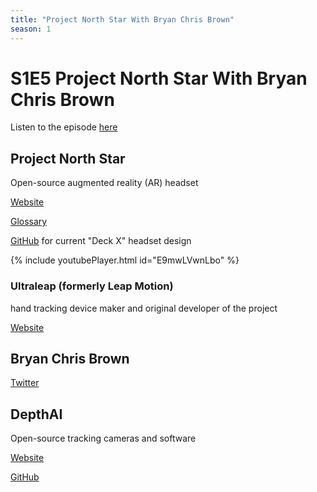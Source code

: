 ```yaml
---
title: "Project North Star With Bryan Chris Brown"
season: 1
---
```

# S1E5 Project North Star With Bryan Chris Brown

Listen to the episode [here](https://fosspod.content.town/episodes/project-north-star-with-bryan-chris-brown)

## Project North Star

Open-source augmented reality (AR) headset

[Website](https://docs.projectnorthstar.org/)

[Glossary](https://docs.projectnorthstar.org/glossary)

[GitHub](https://github.com/CombineReality/Deck-X/) for current "Deck X" headset design

{% include youtubePlayer.html id="E9mwLVwnLbo" %}

### Ultraleap (formerly Leap Motion)

hand tracking device maker and original developer of the project

[Website](https://www.ultraleap.com/)

## Bryan Chris Brown

[Twitter](https://twitter.com/BryanChrisBrown)

## DepthAI

Open-source tracking cameras and software

[Website](https://luxonis.com/)

[GitHub](https://github.com/luxonis/)
